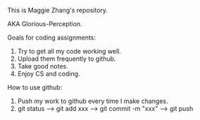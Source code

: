 This is Maggie Zhang's repository.

AKA Glorious-Perception.

Goals for coding assignments:
1. Try to get all my code working well.
2. Upload them frequently to github.
3. Take good notes.
4. Enjoy CS and coding.

How to use github:
1. Push my work to github every time I make changes.
2. git status --> git add xxx --> git commit -m "xxx" --> git push
